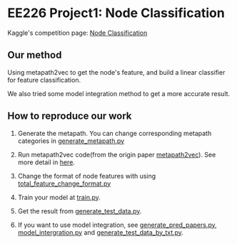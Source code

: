 # EE226 Project1: Node Classification

Kaggle's competition page: [Node Classification](https://www.kaggle.com/c/EE226-2021spring-problem1)

## Our method

Using metapath2vec to get the node's feature, and build a linear classifier for feature classification.

We also tried some model integration method to get a more accurate result.

## How to reproduce our work

1. Generate the metapath. You can change corresponding metapath categories in [generate_metapath.py](./generate_metapath.py)

2. Run metapath2vec code(from the origin paper [metapath2vec](https://dl.acm.org/doi/abs/10.1145/3097983.3098036)). See more detail in [here](./code_metapath2vec/readme.txt).

3. Change the format of node features with using [total_feature_change_format.py](./total_feature_change_format.py)

4. Train your model at [train.py](./train.py).

5. Get the result from [generate_test_data.py](generate_test_data.py).

6. If you want to use model integration, see [generate_pred_papers.py](generate_pred_papers.py), [model_intergration.py](model_intergration.py) and [generate_test_data_by_txt.py](generate_test_data_by_txt.py).